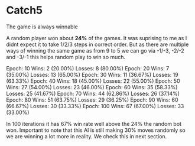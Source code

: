 # Catch5
The game is always winnable

A random player won about **24%** of the games. It was suprising to me as I didnt expect it to take 1/2/3 steps in correct order. But as there are multiple ways of winning the same game as from 9 to 5 we can go via -1/-3, -2/-2 and -3/-1 this helps random play to win so much.

Epoch: 10 Wins: 2 (20.00%) Losses: 8 (80.00%)
Epoch: 20 Wins: 7 (35.00%) Losses: 13 (65.00%)
Epoch: 30 Wins: 11 (36.67%) Losses: 19 (63.33%)
Epoch: 40 Wins: 18 (45.00%) Losses: 22 (55.00%)
Epoch: 50 Wins: 27 (54.00%) Losses: 23 (46.00%)
Epoch: 60 Wins: 35 (58.33%) Losses: 25 (41.67%)
Epoch: 70 Wins: 44 (62.86%) Losses: 26 (37.14%)
Epoch: 80 Wins: 51 (63.75%) Losses: 29 (36.25%)
Epoch: 90 Wins: 60 (66.67%) Losses: 30 (33.33%)
Epoch: 100 Wins: 67 (67.00%) Losses: 33 (33.00%)

In 100 iterations it has 67% win rate well above the 24% the random bot won. Important to note that this AI is still making 30% moves randomly so we are winning a lot more in reality. We check this in next section.